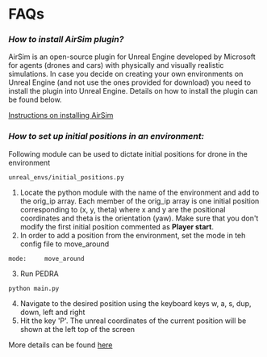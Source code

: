 
# FAQs


### *How to install AirSim plugin?*
AirSim is an open-source plugin for Unreal Engine developed by Microsoft for agents (drones and cars) with physically and visually realistic simulations. In case you decide on creating your own environments on Unreal Engine (and not use the ones provided for download) you need to install the plugin into Unreal Engine. Details on how to install the plugin can be found below.

[Instructions on installing AirSim](https://github.com/microsoft/airsim)

### *How to set up initial positions in an environment:*
Following module can be used to dictate initial positions for drone in the environment
```
unreal_envs/initial_positions.py
```

1. Locate the python module with the name of the environment and add to the orig_ip array. Each member of the orig_ip array is one initial position corresponding to (x, y, theta) where x and y are the positional coordinates and theta is the orientation (yaw). Make sure that you don't modify the first initial position commented as __Player start__.
2. In order to add a position from the environment, set the mode in teh config file to move_around
```
mode:     move_around
```
3. Run PEDRA
```
python main.py
```
4. Navigate to the desired position using the keyboard keys w, a, s, dup, down, left and right
5. Hit the key 'P'. The unreal coordinates of the current position will be shown at the left top of the screen

More details can be found [here](/unreal_envs/readme.md)

